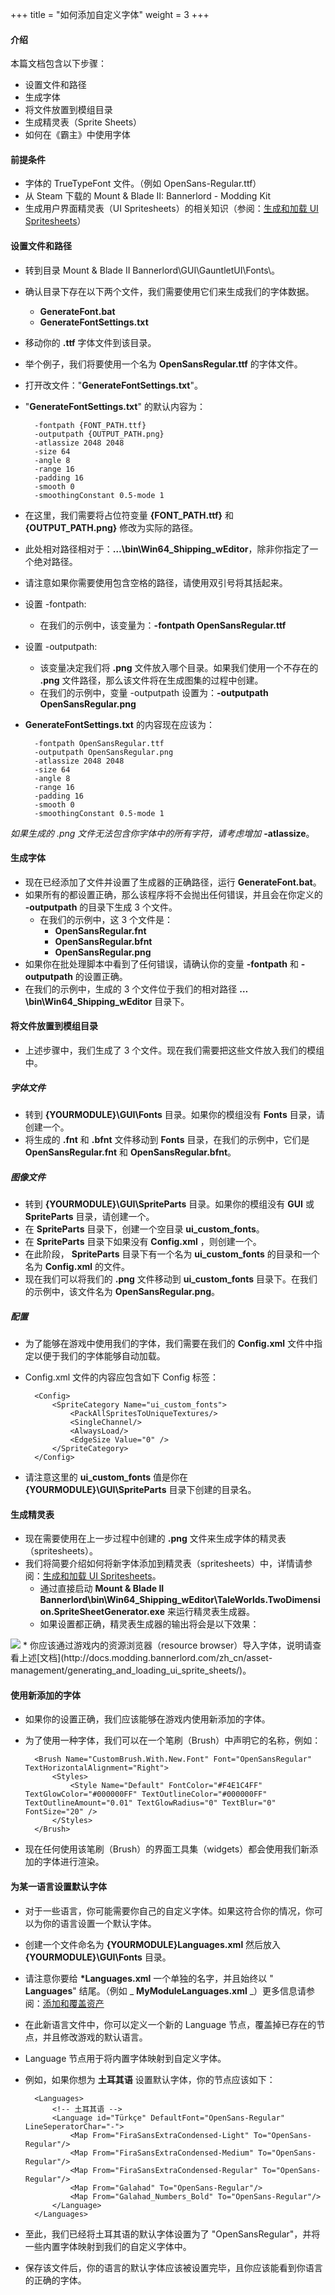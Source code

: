 +++
title = "如何添加自定义字体"
weight = 3
+++


#### 介绍

本篇文档包含以下步骤：

* 设置文件和路径
* 生成字体
* 将文件放置到模组目录
* 生成精灵表（Sprite Sheets）
* 如何在《霸主》中使用字体

#### 前提条件

* 字体的 TrueTypeFont 文件。（例如 OpenSans-Regular.ttf）
* 从 Steam 下载的 Mount &amp; Blade II: Bannerlord - Modding Kit
* 生成用户界面精灵表（UI Spritesheets）的相关知识（参阅：[生成和加载 UI Spritesheets](http://docs.modding.bannerlord.com/zh_cn/asset-management/generating_and_loading_ui_sprite_sheets/)）

#### 设置文件和路径

* 转到目录 Mount &amp; Blade II Bannerlord\GUI\GauntletUI\Fonts\。
* 确认目录下存在以下两个文件，我们需要使用它们来生成我们的字体数据。
	* **GenerateFont.bat**
	* **GenerateFontSettings.txt**
* 移动你的 **.ttf** 字体文件到该目录。
* 举个例子，我们将要使用一个名为 **OpenSansRegular.ttf** 的字体文件。
* 打开改文件：&quot;**GenerateFontSettings.txt**&quot;。
* &quot;**GenerateFontSettings.txt**&quot; 的默认内容为：

		-fontpath {FONT_PATH.ttf}
		-outputpath {OUTPUT_PATH.png}
		-atlassize 2048 2048
		-size 64
		-angle 8
		-range 16
		-padding 16
		-smooth 0
		-smoothingConstant 0.5-mode 1

* 在这里，我们需要将占位符变量 **{FONT\_PATH.ttf}** 和 **{OUTPUT\_PATH.png}** 修改为实际的路径。
* 此处相对路径相对于：**…\bin\Win64_Shipping_wEditor**，除非你指定了一个绝对路径。
* 请注意如果你需要使用包含空格的路径，请使用双引号将其括起来。
* 设置 -fontpath:
	* 在我们的示例中，该变量为：**-fontpath OpenSansRegular.ttf**
* 设置 -outputpath:
	* 该变量决定我们将 **.png** 文件放入哪个目录。如果我们使用一个不存在的 **.png** 文件路径，那么该文件将在生成图集的过程中创建。
	* 在我们的示例中，变量 -outputpath 设置为：**-outputpath OpenSansRegular.png**
* **GenerateFontSettings.txt** 的内容现在应该为：

		-fontpath OpenSansRegular.ttf
		-outputpath OpenSansRegular.png
		-atlassize 2048 2048
		-size 64
		-angle 8
		-range 16
		-padding 16
		-smooth 0
		-smoothingConstant 0.5-mode 1

_如果生成的 .png 文件无法包含你字体中的所有字符，请考虑增加_ **-atlassize**。

#### 生成字体

* 现在已经添加了文件并设置了生成器的正确路径，运行 **GenerateFont.bat**。
* 如果所有的都设置正确，那么该程序将不会抛出任何错误，并且会在你定义的 **-outputpath** 的目录下生成 3 个文件。
	* 在我们的示例中，这 3 个文件是：
		* **OpenSansRegular.fnt**
		* **OpenSansRegular.bfnt**
		* **OpenSansRegular.png**
* 如果你在批处理脚本中看到了任何错误，请确认你的变量 **-fontpath** 和 **-outputpath** 的设置正确。
* 在我们的示例中，生成的 3 个文件位于我们的相对路径 **…\bin\Win64_Shipping_wEditor** 目录下。

#### 将文件放置到模组目录

* 上述步骤中，我们生成了 3 个文件。现在我们需要把这些文件放入我们的模组中。

##### 字体文件

* 转到 **{YOURMODULE}\GUI\Fonts** 目录。如果你的模组没有 **Fonts** 目录，请创建一个。
* 将生成的 **.fnt** 和 **.bfnt** 文件移动到 **Fonts** 目录，在我们的示例中，它们是 **OpenSansRegular.fnt** 和 **OpenSansRegular.bfnt**。

##### 图像文件

* 转到 **{YOURMODULE}\GUI\SpriteParts** 目录。如果你的模组没有 **GUI** 或 **SpriteParts** 目录，请创建一个。
* 在 **SpriteParts** 目录下，创建一个空目录 **ui\_custom\_fonts**。
* 在 **SpriteParts** 目录下如果没有 **Config.xml** ，则创建一个。
* 在此阶段， **SpriteParts** 目录下有一个名为 **ui\_custom\_fonts** 的目录和一个名为 **Config.xml** 的文件。
* 现在我们可以将我们的 **.png** 文件移动到 **ui\_custom\_fonts** 目录下。在我们的示例中，该文件名为 **OpenSansRegular.png**。

##### 配置

* 为了能够在游戏中使用我们的字体，我们需要在我们的 **Config.xml** 文件中指定以便于我们的字体能够自动加载。
* Config.xml 文件的内容应包含如下 Config 标签：

		<Config>
			<SpriteCategory Name="ui_custom_fonts">
				<PackAllSpritesToUniqueTextures/>
				<SingleChannel/>
				<AlwaysLoad/>
				<EdgeSize Value="0" />
			</SpriteCategory>
		</Config>

* 请注意这里的 **ui\_custom\_fonts** 值是你在 **{YOURMODULE}\GUI\SpriteParts** 目录下创建的目录名。

#### 生成精灵表

* 现在需要使用在上一步过程中创建的 **.png** 文件来生成字体的精灵表（spritesheets）。
* 我们将简要介绍如何将新字体添加到精灵表（spritesheets）中，详情请参阅：[生成和加载 UI Spritesheets](http://docs.modding.bannerlord.com/zh_cn/asset-management/generating_and_loading_ui_sprite_sheets/)。
	* 通过直接启动 **Mount &amp; Blade II Bannerlord\bin\Win64\_Shipping\_wEditor\TaleWorlds.TwoDimension.SpriteSheetGenerator.exe** 来运行精灵表生成器。
	* 如果设置都正确，精灵表生成器的输出将会是以下效果：
<img src="/img/how_to_add_custom_fonts/spritesheet_generator.png"/>
	* 你应该通过游戏内的资源浏览器（resource browser）导入字体，说明请查看上述[文档](http://docs.modding.bannerlord.com/zh_cn/asset-management/generating_and_loading_ui_sprite_sheets/)。

#### 使用新添加的字体

* 如果你的设置正确，我们应该能够在游戏内使用新添加的字体。
* 为了使用一种字体，我们可以在一个笔刷（Brush）中声明它的名称，例如：

		<Brush Name="CustomBrush.With.New.Font" Font="OpenSansRegular" TextHorizontalAlignment="Right">
			<Styles>
				<Style Name="Default" FontColor="#F4E1C4FF" TextGlowColor="#000000FF" TextOutlineColor="#000000FF" TextOutlineAmount="0.01" TextGlowRadius="0" TextBlur="0" FontSize="20" />
			</Styles>
		</Brush>

* 现在任何使用该笔刷（Brush）的界面工具集（widgets）都会使用我们新添加的字体进行渲染。

#### 为某一语言设置默认字体

* 对于一些语言，你可能需要你自己的自定义字体。如果这符合你的情况，你可以为你的语言设置一个默认字体。
* 创建一个文件命名为 **{YOURMODULE}Languages.xml** 然后放入 **{YOURMODULE}\GUI\Fonts** 目录。
* 请注意你要给 **\*Languages.xml** 一个单独的名字，并且始终以 &quot; **Languages**&quot; 结尾。（例如 _ **MyModuleLanguages.xml** _）更多信息请参阅：[添加和覆盖资产](http://docs.modding.bannerlord.com/zh_cn/asset-management/asset-types/overriding_assets/)
* 在此新语言文件中，你可以定义一个新的 Language 节点，覆盖掉已存在的节点，并且修改游戏的默认语言。
* Language 节点用于将内置字体映射到自定义字体。  
* 例如，如果你想为 **土耳其语** 设置默认字体，你的节点应该如下：

		<Languages>
			<!-- 土耳其语 -->
			<Language id="Türkçe" DefaultFont="OpenSans-Regular" LineSeperatorChar="-">
				<Map From="FiraSansExtraCondensed-Light" To="OpenSans-Regular"/>
				<Map From="FiraSansExtraCondensed-Medium" To="OpenSans-Regular"/>
				<Map From="FiraSansExtraCondensed-Regular" To="OpenSans-Regular"/>
				<Map From="Galahad" To="OpenSans-Regular"/>
				<Map From="Galahad_Numbers_Bold" To="OpenSans-Regular"/>
			</Language>
		</Languages>

* 至此，我们已经将土耳其语的默认字体设置为了 &quot;OpenSansRegular&quot;，并将一些内置字体映射到我们的自定义字体中。
* 保存该文件后，你的语言的默认字体应该被设置完毕，且你应该能看到你语言的正确的字体。